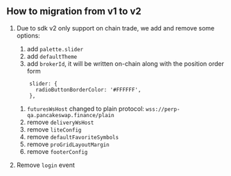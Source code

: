 ## How to migration from v1 to v2

1. Due to sdk v2 only support on chain trade, we add and remove some options:

   1. add `palette.slider`
   1. add `defaultTheme`
   1. add `brokerId`, it will be written on-chain along with the position order form

   ```
       slider: {
         radioButtonBorderColor: '#FFFFFF',
       },
   ```

   1. `futuresWsHost` changed to plain protocol: `wss://perp-qa.pancakeswap.finance/plain`
   1. remove `deliveryWsHost`
   1. remove `liteConfig`
   1. remove `defaultFavoriteSymbols`
   1. remove `proGridLayoutMargin`
   1. remove `footerConfig`

1. Remove `login` event
